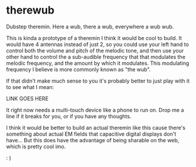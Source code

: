 # therewub
Dubstep theremin. Here a wub, there a wub, everywhere a wub wub.

This is kinda a prototype of a theremin I think it would be cool to build. It would have 4 antennas instead of just 2, so you could use your left hand to control both the volume and pitch of the melodic tone, and then use your other hand to control the a sub-audible frequency that that modulates the melodic frequency, and the amount by which it modulates. This modulating frequency I believe is more commonly known as "the wub".

If that didn't make much sense to you it's probably better to just play with it to see what I mean:

LINK GOES HERE

It right now needs a multi-touch device like a phone to run on. Drop me a line if it breaks for you, or if you have any thoughts.

I think it would be better to build an actual theremin like this cause there's something about actual EM fields that capacitive digital displays don't have... But this does have the advantage of being sharable on the web, which is pretty cool imo.

: )
